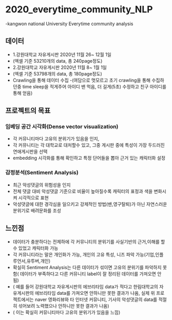 # 2020_everytime_community_NLP
-kangwon national University Everytime community analysis

## 데이터
- 1.강원대학교 자유게시판 2020년 11월 26~ 12월 1일 
- (엑셀 기준 53210개의 data, 총 240page정도)
- 2.강원대학교 자유게시판 2020년 11월 8~ 1월 1일
- (엑셀 기준 53798개의 data, 총 180page정도)
- Crawling을 통해 데이터 수집
-(여담으로 멋모르고 초기 crawling을 통해 수집하던중 time sleep을 적게주어 아이디 밴 먹음, 더 길게(5초) 수정하고 친구 아이디를 통해 얻음)

## 프로젝트의 목표
### 임베딩 공간 시각화(Dense vector visualization)
- 각 커뮤니티마다 고유의 분위기가 있음을 인지, 
- 각 커뮤니티는 각 대학교로 대처할수 있고, 그중 게시판 중에 특성이 가장 두드러진 연애게시판을 선택 
- embedding 시각화를 통해 확인하고 특정 단어들을 뽑아 근거 있는 캐릭터화 설정

### 감정분석(Sentiment Analysis)
- 최근 악성댓글의 위험성을 인지
- 전체 댓글 대비 악성댓글 기준으로 비율이 높아질수록 캐릭터의 표정과 색을 변화시켜 시각적으로 표현
- 악성댓글에 대한 경각심을 일으키고 강제적인 방법(밴,영구탈퇴)가 아닌 자연스러운 분위기로 배려문화를 조성


## 느낀점
- 데이터가 충분하다는 전제하에 각 커뮤니티의 분위기를 사실기반의 근거,이해를 할수 있었고 캐릭터화 가능
- 각 커뮤니티라는 말은 개인화가 가능, 개인의 고유 특성, 니즈 파악 가능(기업,인플루언서,유투버,개인)
- 확실히 Sentiment Analysis는 다른 데이터가 섞이면 고유의 분위기를 파악하지 못함( 데이터가 부족하다고 다른 커뮤니티 label이 잘 정리된 데이터를 가져오면 안됨)
- ( 예를 들어 강원대학교 자유게시판의 에브리타임 data가 적다고 한림대학교의 자유게시판의 에브리타임 data를 가져오면 안하니만 못한 결과가 나옴, 실제 위 프로젝트에서는 naver 영화리뷰와 타 인터넷 커뮤니티, 기사의 악성댓글의 data를 적절히 섞어보려 노력했으나 안하니만 못한 결과가 나옴)
- ( 이는 확실히 커뮤니티마다 고유의 분위기가 있음을 느낌)

